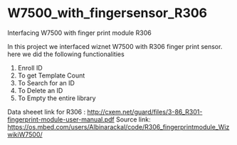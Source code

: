 # W7500_with_fingersensor_R306
Interfacing W7500 with finger print module R306

In this project we interfaced wiznet W7500 with R306 finger print sensor.
here we did the following functionalities
1. Enroll ID
2. To get Template Count
3. To Search for an ID
4. To Delete an ID
5. To Empty the entire library


Data sheeet link for R306 : http://cxem.net/guard/files/3-86_R301-fingerprint-module-user-manual.pdf
Source link: https://os.mbed.com/users/Albinarackal/code/R306_fingerprintmodule_WizwikiW7500/
